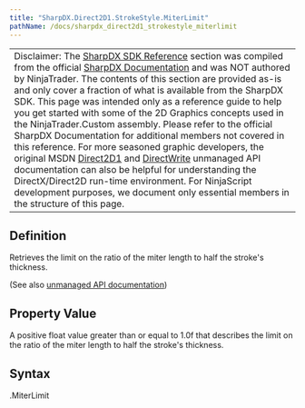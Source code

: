 ```yaml
---
title: "SharpDX.Direct2D1.StrokeStyle.MiterLimit"
pathName: /docs/sharpdx_direct2d1_strokestyle_miterlimit
---
```


|  |
| --- |
| Disclaimer: The [SharpDX SDK Reference](/docs/desktop/sharpdx_sdk_reference) section was compiled from the official [SharpDX Documentation](http://sharpdx.org/) and was NOT authored by NinjaTrader.  The contents of this section are provided as-is and only cover a fraction of what is available from the SharpDX SDK.  This page was intended only as a reference guide to help you get started with some of the 2D Graphics concepts used in the NinjaTrader.Custom assembly.  Please refer to the official SharpDX Documentation for additional members not covered in this reference.  For more seasoned graphic developers, the original MSDN [Direct2D1](https://msdn.microsoft.com/en-us/library/windows/desktop/dd370990.aspx) and [DirectWrite](https://msdn.microsoft.com/en-us/library/windows/desktop/dd368038.aspx) unmanaged API documentation can also be helpful for understanding the DirectX/Direct2D run-time environment. For NinjaScript development purposes, we document only essential members in the structure of this page. |

## Definition

Retrieves the limit on the ratio of the miter length to half the stroke's thickness.

(See also [unmanaged API documentation](https://msdn.microsoft.com/en-us/library/dd372242.aspx))


## Property Value

A positive float value greater than or equal to 1.0f that describes the limit on the ratio of the miter length to half the stroke's thickness.


## Syntax

<strokestyle>.MiterLimit

